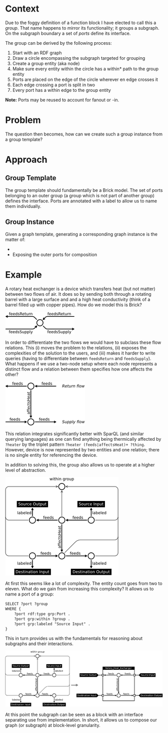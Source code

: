 # Context

<!-- what do we hope to accomplish with this? -->

<!-- function block disclaimer: this is a group -->
Due to the foggy definition of a function block I have elected to call this a *group*. That name happens to mirror its functionality; it groups a subgraph. On the subgraph boundary a set of *ports* define its interface.

<!-- what is a group: subgraph, one entity to rule them all, interface through ports -->
The group can be derived by the following process:

1. Start with an RDF graph
2. Draw a circle encompassing the subgraph targeted for grouping
3. Create a group entity (aka node)
4. Make sure every entity within the circle has a within* path to the group entity
5. Ports are placed on the edge of the circle wherever en edge crosses it
6. Each edge crossing a port is split in two
7. Every port has a within edge to the group entity

**Note:** Ports may be reused to account for fanout or -in.

# Problem

The question then becomes, how can we create such a group instance from a group template?

# Approach

## Group Template

The group template should fundamentally be a Brick model. The set of ports belonging to an outer group (a group which is not part of another group) defines the interface. Ports are annotated with a label to allow us to name them individually.

## Group Instance

Given a graph template, generating a corresponding graph instance is the matter of:

* 
* Exposing the outer ports for composition

# Example

A rotary heat exchanger is a device which transfers heat (but not matter) between two flows of air. It does so by sending both through a rotating barrel with a large surface and and a high heat conductivity (think of a barrel filled up with copper pipes). How do we model this is Brick?

![Single-entity representation](figs/rhx_single.png)

In order to differentiate the two flows we would have to subclass these flow relations. This (i) moves the problem to the relations, (ii) exposes the complexities of the solution to the users, and (iii) makes it harder to write queries (having to differentiate between `feedsReturn` and `feedsSupply`). What happens if we use a two-node setup where each node represents a distinct flow and a relation between them specifies how one affects the other?

![Simple two-entity representation](figs/rhx.png)

This relation integrates significantly better with SparQL (and similar querying languages) as one can find anything being thermically affected by `?heater` by the triplet pattern `?heater (feeds|affectsHeat)+ ?thing`. However, device is now represented by two entities and one relation; there is no single entity for referencing the device.

In addition to solving this, the group also allows us to operate at a higher level of abstraction.

![Complex eleven-entity representation](figs/rhx_complex.png)

At first this seems like a lot of complexity. The entity count goes from two to eleven. What do we gain from increasing this complexity? It allows us to name a port of a group:

```sparql
SELECT ?port ?group
WHERE {
    ?port rdf:type grp:Port .
    ?port grp:within ?group .
    ?port grp:labeled "Source Input" .
}

```

This in turn provides us with the fundamentals for reasoning about subgraphs and their interactions.

![Becoming a block](figs/becoming.png)

At this point the subgraph can be seen as a block with an interface separating use from implementation. In short, it allows us to compose our graph (or subgraph) at block-level granularity.

